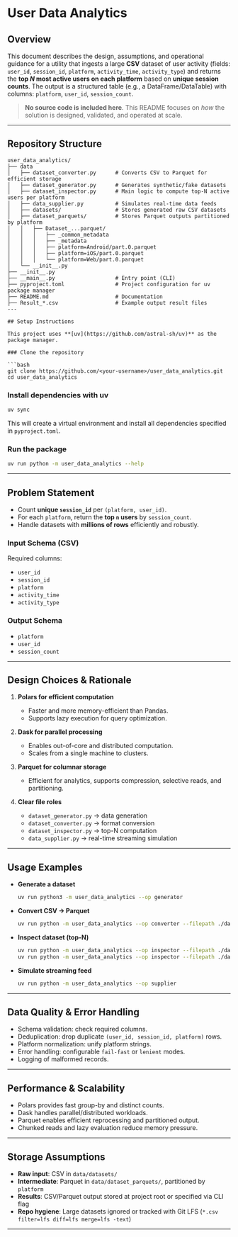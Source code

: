# User Data Analytics

## Overview

This document describes the design, assumptions, and operational guidance for a utility that ingests a large **CSV** dataset of user activity (fields: `user_id`, `session_id`, `platform`, `activity_time`, `activity_type`) and returns the **top *N* most active users on each platform** based on **unique session counts**. The output is a structured table (e.g., a DataFrame/DataTable) with columns: `platform`, `user_id`, `session_count`.

> **No source code is included here**. This README focuses on *how* the solution is designed, validated, and operated at scale.

---

## Repository Structure

```
user_data_analytics/
├── data
│   ├── dataset_converter.py      # Converts CSV to Parquet for efficient storage
│   ├── dataset_generator.py      # Generates synthetic/fake datasets
│   ├── dataset_inspector.py      # Main logic to compute top-N active users per platform
│   ├── data_supplier.py          # Simulates real-time data feeds
│   ├── datasets/                 # Stores generated raw CSV datasets
│   ├── dataset_parquets/         # Stores Parquet outputs partitioned by platform
│   │   ├── Dataset_...parquet/
│   │   │   ├── _common_metadata
│   │   │   ├── _metadata
│   │   │   ├── platform=Android/part.0.parquet
│   │   │   ├── platform=iOS/part.0.parquet
│   │   │   └── platform=Web/part.0.parquet
│   └── __init__.py
├── __init__.py
├── __main__.py                   # Entry point (CLI)
├── pyproject.toml                # Project configuration for uv package manager
├── README.md                     # Documentation
├── Result_*.csv                  # Example output result files
---

## Setup Instructions

This project uses **[uv](https://github.com/astral-sh/uv)** as the package manager.

### Clone the repository

```bash
git clone https://github.com/<your-username>/user_data_analytics.git
cd user_data_analytics
```

### Install dependencies with uv

```bash
uv sync
```

This will create a virtual environment and install all dependencies specified in `pyproject.toml`.

### Run the package

```bash
uv run python -m user_data_analytics --help
```
---

## Problem Statement

* Count **unique `session_id`** per `(platform, user_id)`.
* For each `platform`, return the **top `n` users** by `session_count`.
* Handle datasets with **millions of rows** efficiently and robustly.

### Input Schema (CSV)

Required columns:

* `user_id`
* `session_id`
* `platform`
* `activity_time`
* `activity_type`

### Output Schema

* `platform`
* `user_id`
* `session_count`
---

## Design Choices & Rationale

1. **Polars for efficient computation**

   * Faster and more memory-efficient than Pandas.
   * Supports lazy execution for query optimization.

2. **Dask for parallel processing**

   * Enables out-of-core and distributed computation.
   * Scales from a single machine to clusters.

3. **Parquet for columnar storage**

   * Efficient for analytics, supports compression, selective reads, and partitioning.

4. **Clear file roles**

   * `dataset_generator.py` → data generation
   * `dataset_converter.py` → format conversion
   * `dataset_inspector.py` → top-N computation
   * `data_supplier.py` → real-time streaming simulation

---
## Usage Examples

* **Generate a dataset**

  ```bash
  uv run python3 -m user_data_analytics --op generator
  ```

* **Convert CSV → Parquet**

  ```bash
  uv run python -m user_data_analytics --op converter --filepath ./data/datasets/sample.csv --mode parquet
  ```

* **Inspect dataset (top-N)**

  ```bash
  uv run python -m user_data_analytics --op inspector --filepath ./data/datasets/sample.csv --mode csv --n 50
  uv run python -m user_data_analytics --op inspector --filepath ./data/dataset_parquets/sample.parquet --mode parquet --n 50

  ```

* **Simulate streaming feed**

  ```bash
  uv run python -m user_data_analytics --op supplier
  ```

---

## Data Quality & Error Handling

* Schema validation: check required columns.
* Deduplication: drop duplicate `(user_id, session_id, platform)` rows.
* Platform normalization: unify platform strings.
* Error handling: configurable `fail-fast` or `lenient` modes.
* Logging of malformed records.

---

## Performance & Scalability

* Polars provides fast group-by and distinct counts.
* Dask handles parallel/distributed workloads.
* Parquet enables efficient reprocessing and partitioned output.
* Chunked reads and lazy evaluation reduce memory pressure.

---

## Storage Assumptions

* **Raw input**: CSV in `data/datasets/`
* **Intermediate**: Parquet in `data/dataset_parquets/`, partitioned by `platform`
* **Results**: CSV/Parquet output stored at project root or specified via CLI flag
* **Repo hygiene**: Large datasets ignored or tracked with Git LFS (`*.csv filter=lfs diff=lfs merge=lfs -text`)

---
